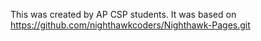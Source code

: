 This was created by AP CSP students. 
It was based on https://github.com/nighthawkcoders/Nighthawk-Pages.git